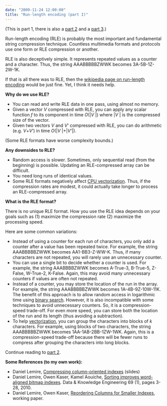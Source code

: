```yaml
---
date: "2009-11-24 12:00:00"
title: "Run-length encoding (part I)"
---
```




(This is part 1, there is also a [part 2](/lemire/blog/2009/11/27/run-length-encoding-part-2/) and a [part 3](/lemire/blog/2009/12/09/run-length-encoding-part-3/).)

Run-length encoding (RLE) is probably the most important and fundamental string compression technique. Countless multimedia formats and protocols use one form or RLE compression or another.

RLE is also deceptively simple. It represents repeated values as a counter and a character. Thus, the string AAABBBBBZWWK becomes 3A-5B-1Z-2W-1K.

If that is all there was to RLE, then the [wikipedia page on run-length encoding](https://en.wikipedia.org/wiki/Run-length_encoding) would be just fine. Yet, I think it needs help.

__Why do we use RLE?__

- You can read and write RLE data in one pass, using almost no memory.
- Given a vector _V_ compressed with RLE, you can apply any scalar function _f_ to its component in time <em>O</em>(|<em>V </em>|) where |<em>V </em>| is the compressed size of the vector.
- Given two vectors _V_ and <em>V</em>&lsquo; compressed with RLE, you can do arithmetic (e.g. <em>V</em>+<em>V</em>&lsquo;) in time <em>O</em>(|<em>V </em>|+|<em>V&rsquo;</em>|).


(Some RLE formats have worse complexity bounds.)

__Any downsides to RLE?__

- Random access is slower. Sometimes, only sequential read (from the beginning) is possible. Updating an RLE-compressed array can be difficult.
- You need long runs of identical values.
- Some RLE formats negatively affect [CPU vectorization](https://en.wikipedia.org/wiki/Vector_processor). Thus, if the compression rates are modest, it could actually take longer to process an RLE-compressed array.


__What is the RLE format?__

There is no unique RLE format. How you use the RLE idea depends on your goals such as (1) maximize the compression rate (2) maximize the processing speed.

Here are some common variations:

- Instead of using a counter for each run of characters, you only add a counter after a value has been repeated twice. For example, the string AAABBBBBZWWK becomes AA1-BB3-Z-WW-K. Thus, if many characters are not repeated, you will rarely use an unnecessary counter.
- You can use a single bit to decide whether a counter is used. For example, the string AAABBBBZWWK becomes A-True-3, B-True-5, Z-False, W-True-2, K-False. Again, this may avoid many unnecessary counters if values are often not repeated.
- Instead of a counter, you may store the location of the run in the array. For example, the string AAABBBBBZWWK becomes 1A-4B-9Z-10W-11K. The benefit of this approach is to allow random access in logarithmic time using [binary search](https://en.wikipedia.org/wiki/Binary_search). However, it is also incompatible with some techniques to avoid unnecessary counters. So, it is a compression-speed trade-off. For even more speed, you can store both the location of the run and its length (thus avoiding a subtraction).
- To help [vectorization](https://en.wikipedia.org/wiki/Vectorization_(computer_science)), you can group the characters into blocks of _k_ characters. For example, using blocks of two characters, the string AAABBBBBZWWK becomes 1AA-1AB-2BB-1ZW-1WK. Again, this is a compression-speed trade-off because there will be fewer runs to compress after grouping the characters into long blocks.


Continue reading to [part 2](/lemire/blog/2009/11/27/run-length-encoding-part-2/).

__Some References (to my own work):__

- Daniel Lemire, [Compressing column-oriented indexes](http://www.slideshare.net/lemire/compressing-columnoriented-indexes) (slides)
- Daniel Lemire, Owen Kaser, Kamel Aouiche, [Sorting improves word-aligned bitmap indexes](http://arxiv.org/abs/0901.3751). Data &amp; Knowledge Engineering 69 (1), pages 3-28, 2010.
- Daniel Lemire, Owen Kaser, [Reordering Columns for Smaller Indexes](http://arxiv.org/abs/0909.1346), working paper.


